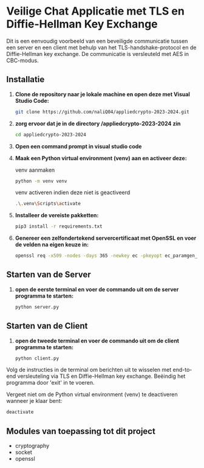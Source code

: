 # Veilige Chat Applicatie met TLS en Diffie-Hellman Key Exchange

Dit is een eenvoudig voorbeeld van een beveiligde communicatie tussen een server en een client met behulp van het TLS-handshake-protocol en de Diffie-Hellman key exchange. De communicatie is versleuteld met AES in CBC-modus.

## Installatie

1. **Clone de repository naar je lokale machine en open deze met Visual Studio Code:**

    ```bash
    git clone https://github.com/naliQ04/appliedcrypto-2023-2024.git
    ```

3. **zorg ervoor dat je in de directory /appliedcrypto-2023-2024 zin**

    ```bash
    cd appliedcrypto-2023-2024
    ```

4. **Open een command prompt in visual studio code**

5. **Maak een Python virtual environment (venv) aan en activeer deze:**

    venv aanmaken
    ```bash
    python -m venv venv
    ```

    venv activeren indien deze niet is geactiveerd
    ```bash
    .\.venv\Scripts\activate
    ```

6. **Installeer de vereiste pakketten:**

    ```bash
    pip3 install -r requirements.txt
    ```

7. **Genereer een zelfondertekend servercertificaat met OpenSSL en voer de velden na eigen keuze in:**

    ```bash
    openssl req -x509 -nodes -days 365 -newkey ec -pkeyopt ec_paramgen_curve:prime256v1 -keyout servercert.key -out servercert.crt
    ```

## Starten van de Server

1. **open de eerste terminal en voer de commando uit om de server programma te starten:**

    ```bash
    python server.py
    ```

## Starten van de Client

1. **open de tweede terminal en voer de commando uit om de client programma te starten:**

    ```bash
    python client.py
    ```

Volg de instructies in de terminal om berichten uit te wisselen met end-to-end versleuteling via TLS en Diffie-Hellman key exchange. Beëindig het programma door 'exit' in te voeren.

Vergeet niet om de Python virtual environment (venv) te deactiveren wanneer je klaar bent:

```bash
deactivate
```

## Modules van toepassing tot dit project

- cryptography
- socket
- openssl
